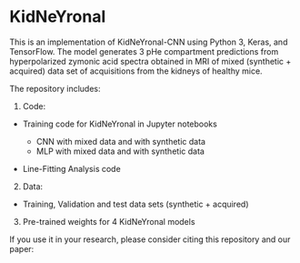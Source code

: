 # KidNeYronal

This is an implementation of KidNeYronal-CNN using Python 3, Keras, and TensorFlow. The model generates 3 pHe compartment predictions from hyperpolarized zymonic acid spectra obtained in MRI of mixed (synthetic + acquired) data set of acquisitions from the kidneys of healthy mice.

The repository includes:

1. Code: 

- Training code for KidNeYronal in Jupyter notebooks
  -	CNN with mixed data and with synthetic data
  -	MLP with mixed data and with synthetic data

- Line-Fitting Analysis code

2. Data:

-	Training, Validation and test data sets (synthetic + acquired)

3. Pre-trained weights for 4 KidNeYronal models

If you use it in your research, please consider citing this repository and our paper:  
